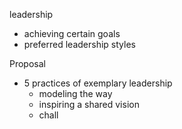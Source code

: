 leadership
- achieving certain goals
- preferred leadership styles

Proposal
- 5 practices of exemplary leadership
	- modeling the way
	- inspiring a shared vision
	- chall
